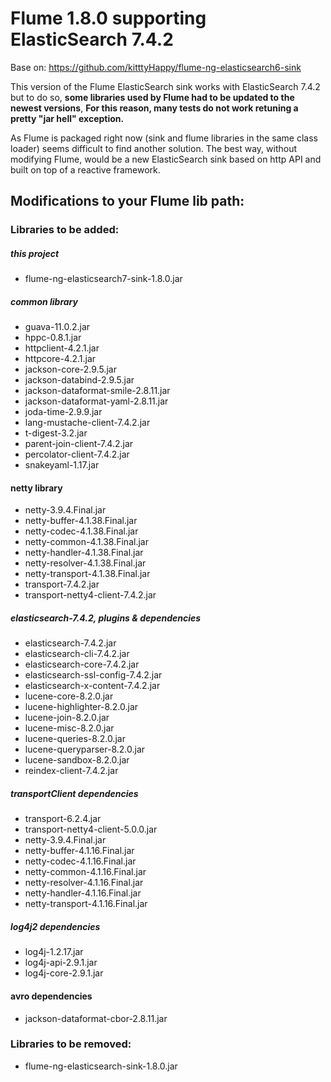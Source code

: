 # Flume 1.8.0 supporting ElasticSearch 7.4.2
Base on: https://github.com/kitttyHappy/flume-ng-elasticsearch6-sink

This version of the Flume ElasticSearch sink works with ElasticSearch 7.4.2
but to do so, **some libraries used by Flume had to be updated to the newest
versions**,  **For this reason, many tests do not work retuning a pretty "jar
hell" exception.**

As Flume is packaged right now (sink and flume libraries in the  same class 
loader) seems difficult to find another solution. The best way, without
modifying Flume, would be a new ElasticSearch sink based on http API and 
built on top of a reactive framework.

## Modifications to your Flume lib path:
    
### Libraries to be added:
##### this project
- flume-ng-elasticsearch7-sink-1.8.0.jar

##### common library
- guava-11.0.2.jar
- hppc-0.8.1.jar
- httpclient-4.2.1.jar
- httpcore-4.2.1.jar
- jackson-core-2.9.5.jar
- jackson-databind-2.9.5.jar
- jackson-dataformat-smile-2.8.11.jar
- jackson-dataformat-yaml-2.8.11.jar
- joda-time-2.9.9.jar
- lang-mustache-client-7.4.2.jar
- t-digest-3.2.jar
- parent-join-client-7.4.2.jar
- percolator-client-7.4.2.jar
- snakeyaml-1.17.jar

#### netty library
- netty-3.9.4.Final.jar
- netty-buffer-4.1.38.Final.jar
- netty-codec-4.1.38.Final.jar
- netty-common-4.1.38.Final.jar
- netty-handler-4.1.38.Final.jar
- netty-resolver-4.1.38.Final.jar
- netty-transport-4.1.38.Final.jar
- transport-7.4.2.jar
- transport-netty4-client-7.4.2.jar

##### elasticsearch-7.4.2, plugins & dependencies
- elasticsearch-7.4.2.jar
- elasticsearch-cli-7.4.2.jar
- elasticsearch-core-7.4.2.jar
- elasticsearch-ssl-config-7.4.2.jar
- elasticsearch-x-content-7.4.2.jar
- lucene-core-8.2.0.jar
- lucene-highlighter-8.2.0.jar
- lucene-join-8.2.0.jar
- lucene-misc-8.2.0.jar
- lucene-queries-8.2.0.jar
- lucene-queryparser-8.2.0.jar
- lucene-sandbox-8.2.0.jar
- reindex-client-7.4.2.jar

##### transportClient dependencies
- transport-6.2.4.jar
- transport-netty4-client-5.0.0.jar
- netty-3.9.4.Final.jar
- netty-buffer-4.1.16.Final.jar
- netty-codec-4.1.16.Final.jar
- netty-common-4.1.16.Final.jar
- netty-resolver-4.1.16.Final.jar
- netty-handler-4.1.16.Final.jar
- netty-transport-4.1.16.Final.jar

##### log4j2 dependencies
- log4j-1.2.17.jar
- log4j-api-2.9.1.jar
- log4j-core-2.9.1.jar

#### avro dependencies
- jackson-dataformat-cbor-2.8.11.jar

### Libraries to be removed:
- flume-ng-elasticsearch-sink-1.8.0.jar
